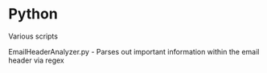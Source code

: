 # Python
Various scripts

EmailHeaderAnalyzer.py - Parses out important information within the email header via regex